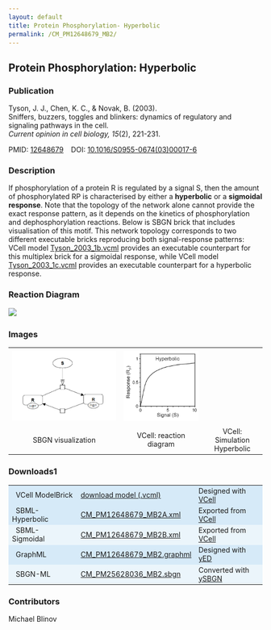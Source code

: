 ```yaml
---
layout: default
title: Protein Phosphorylation- Hyperbolic
permalink: /CM_PM12648679_MB2/
---
```


## Protein Phosphorylation: Hyperbolic

### Publication

Tyson, J. J., Chen, K. C., & Novak, B. (2003). <br />
Sniffers, buzzers, toggles and blinkers: dynamics of regulatory and signaling pathways in the cell. <br />
<i>Current opinion in cell biology, 15</i>(2), 221-231.

PMID:  [12648679](https://www.ncbi.nlm.nih.gov/pubmed/12648679) &ensp; DOI: [10.1016/S0955-0674(03)00017-6](https://doi.org/10.1016/S0955-0674(03)00017-6)

### Description

If phosphorylation of a protein R is regulated by a signal S, then the amount of phosphorylated RP 
is characterised by either a <strong>hyperbolic</strong> or a <strong>sigmoidal response</strong>.
Note that the topology of the network alone cannot provide the exact response pattern, as it depends on the kinetics of phosphorylation and dephosphorylation reactions. Below is SBGN brick that includes visualisation of this motif. This network topology corresponds to two different executable bricks reproducing both signal-response patterns: VCell model 
<a href="/modelbricks/Tyson_2003_1b.vcml">Tyson_2003_1b.vcml</a> provides an executable counterpart for this multiplex brick for a sigmoidal response, while VCell model <a href="/modelbricks/Tyson_2003_1c.vcml">Tyson_2003_1c.vcml</a> provides an executable counterpart for a hyperbolic response.

### Reaction Diagram
<img src="https://vcellapi.cam.uchc.edu/biomodel/172895854/diagram" width="600"/>

### Images
<center>
<table> 
  <td align="center" ><a href="http://modelbricks.org/images/SBGNfiles/PhosphorylationSBGN.PNG"><img src="/images/SBGNfiles/PhosphorylationSBGN.PNG"/></a></td>
   <td align="center" height="150"><a href="https://modelbricks.github.io/images/publications/HyperbolicResponse.png"><img src="/images/publications/HyperbolicResponse.png" width="380"/></a></td>
 <tr>
  <td align="center"> SBGN visualization</td>
  <td align="center"> VCell: reaction diagram</td>
   <td align="center"> VCell: Simulation Hyperbolic</td>
 </tr>
 </table> 
 </center>
 
### Downloads1

<center>
 <table width="100%">
  <td width="33%" bgcolor="#D6EAF8">&nbsp; VCell ModelBrick </td>
  <td width="33%" bgcolor="#D6EAF8"><a href=""https://vcellapi.cam.uchc.edu/biomodel/172895742/biomodel.vcml" type="application/vcml+xml" download="VCBioModel_172895742.vcml">download model (.vcml)</a></td>
  <td width="33%" bgcolor="#D6EAF8"> Designed with <a href="http://vcell.org"> VCell</a></td>
  <tr>
   <td bgcolor="#D6EAF8">&nbsp; SBML- Hyperbolic </td>
   <td bgcolor="#D6EAF8"><a href="/modelbricks/SBGNexecutablefiles/CM_PM12648679_MB2A.xml">CM_PM12648679_MB2A.xml</a></td>
   <td bgcolor="#D6EAF8"> Exported from <a href="http://vcell.org"> VCell</a></td>
  </tr>
  <tr>
   <td bgcolor="#EBF5FB">&nbsp; SBML- Sigmoidal </td>
   <td bgcolor="#EBF5FB"><a href="/modelbricks/SBGNexecutablefiles/CM_PM12648679_MB2B.xml">CM_PM12648679_MB2B.xml</a></td>
   <td bgcolor="#EBF5FB"> Exported from <a href="http://vcell.org"> VCell</a></td>
  </tr>
  <tr>
   <td bgcolor="#D6EAF8">&nbsp; GraphML </td>
   <td bgcolor="#D6EAF8"><a href="/modelbricks/SBGNexecutablefiles/CM_PM12648679_MB2.graphml">CM_PM12648679_MB2.graphml</a></td>
   <td bgcolor="#D6EAF8"> Designed with <a href="https://www.yworks.com/yed">yED</a></td>
  </tr>
  <tr>
   <td bgcolor="#EBF5FB">&nbsp; SBGN-ML </td>
   <td bgcolor="#EBF5FB"><a href="/modelbricks/SBGNexecutablefiles/CM_PM25628036_MB2.sbgn">CM_PM25628036_MB2.sbgn</a></td>
   <td bgcolor="#EBF5FB"> Converted with <a href="https://github.com/sbgn/ySBGN">ySBGN</a></td>
  </tr>
 </table>
</center>

### Contributors

Michael Blinov
